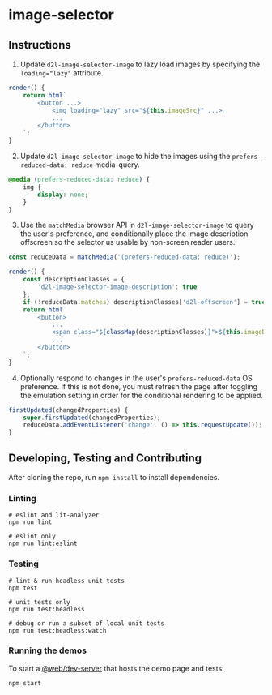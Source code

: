 # image-selector

## Instructions

1. Update `d2l-image-selector-image` to lazy load images by specifying the `loading="lazy"` attribute.
```javascript
render() {
	return html`
		<button ...>
			<img loading="lazy" src="${this.imageSrc}" ...>
			...
		</button>
	`;
}
```
2. Update `d2l-image-selector-image` to hide the images using the `prefers-reduced-data: reduce` media-query.
```css
@media (prefers-reduced-data: reduce) {
	img {
		display: none;
	}
}
```
3. Use the `matchMedia` browser API in `d2l-image-selector-image` to query the user's preference, and conditionally place the image description offscreen so the selector us usable by non-screen reader users.
```javascript
const reduceData = matchMedia('(prefers-reduced-data: reduce)');
```
```javascript
render() {
	const descriptionClasses = {
		'd2l-image-selector-image-description': true
	};
	if (!reduceData.matches) descriptionClasses['d2l-offscreen'] = true;
	return html`
		<button>
			...
			<span class="${classMap(descriptionClasses)}">${this.imageDescription}</span>
			...
		</button>
	`;
}
```
4. Optionally respond to changes in the user's `prefers-reduced-data` OS preference. If this is not done, you must refresh the page after toggling the emulation setting in order for the conditional rendering to be applied.
```javascript
firstUpdated(changedProperties) {
	super.firstUpdated(changedProperties);
	reduceData.addEventListener('change', () => this.requestUpdate());
}
```

## Developing, Testing and Contributing

After cloning the repo, run `npm install` to install dependencies.

### Linting

```shell
# eslint and lit-analyzer
npm run lint

# eslint only
npm run lint:eslint
```

### Testing

```shell
# lint & run headless unit tests
npm test

# unit tests only
npm run test:headless

# debug or run a subset of local unit tests
npm run test:headless:watch
```

### Running the demos

To start a [@web/dev-server](https://modern-web.dev/docs/dev-server/overview/) that hosts the demo page and tests:

```shell
npm start
```
